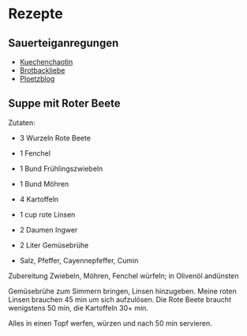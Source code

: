 # Rezepte

## Sauerteiganregungen

* [Kuechenchaotin]
* [Brotbackliebe]
* [Ploetzblog]

[Kuechenchaotin]: https://kuechenchaotin.de/sauerteig-selber-machen/ 
[Brotbackliebe]: https://brotbackliebeundmehr.com/lievito-madre-italienischer-sauerteig/ 
[Ploetzblog]: https://www.ploetzblog.de/faq-archiv/wie-stelle-ich-sauerteig-her/ 

## Suppe mit Roter Beete
Zutaten:

* 3 Wurzeln Rote Beete
* 1 Fenchel
* 1 Bund Frühlingszwiebeln
* 1 Bund Möhren
* 4 Kartoffeln
* 1 cup rote Linsen
* 2 Daumen Ingwer
* 2 Liter Gemüsebrühe

* Salz, Pfeffer, Cayennepfeffer, Cumin


Zubereitung
Zwiebeln, Möhren, Fenchel würfeln; in Olivenöl andünsten

Gemüsebrühe zum Simmern bringen, Linsen hinzugeben. Meine roten Linsen brauchen 45 min um sich aufzulösen.
Die Rote Beete braucht wenigstens 50 min, die Kartoffeln 30+ min.

Alles in einen Topf werfen, würzen und nach 50 min servieren.
